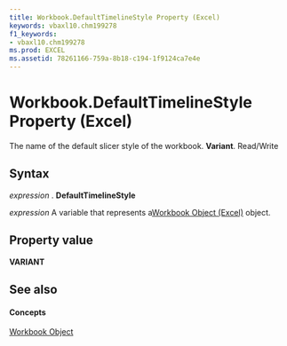```yaml
---
title: Workbook.DefaultTimelineStyle Property (Excel)
keywords: vbaxl10.chm199278
f1_keywords:
- vbaxl10.chm199278
ms.prod: EXCEL
ms.assetid: 78261166-759a-8b18-c194-1f9124ca7e4e
---
```



# Workbook.DefaultTimelineStyle Property (Excel)

The name of the default slicer style of the workbook.  **Variant**. Read/Write


## Syntax

 _expression_ . **DefaultTimelineStyle**

 _expression_ A variable that represents a[Workbook Object (Excel)](workbook-object-excel.md) object.


## Property value

 **VARIANT**


## See also


#### Concepts


[Workbook Object](workbook-object-excel.md)

